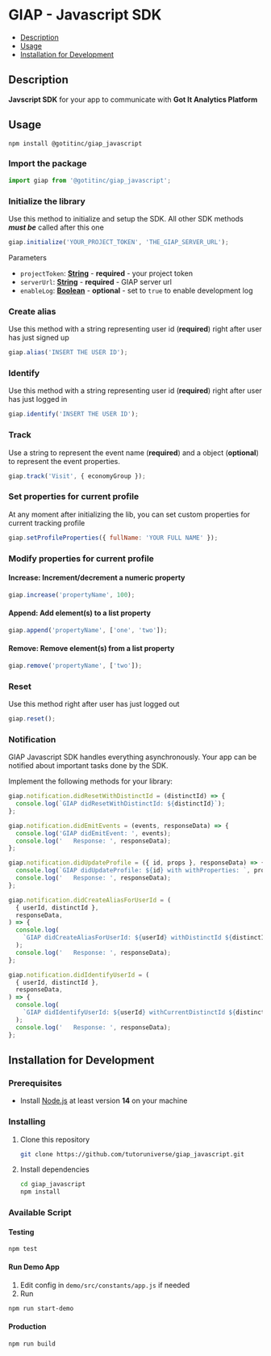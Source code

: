 # GIAP - Javascript SDK

- [Description](#description)
- [Usage](#usage)
- [Installation for Development](#installation-for-development)

## Description

**Javscript SDK** for your app to communicate with **Got It Analytics Platform**

## Usage

    npm install @gotitinc/giap_javascript

### Import the package

```javascript
import giap from '@gotitinc/giap_javascript';
```

### Initialize the library

Use this method to initialize and setup the SDK. All other SDK methods **_must be_** called after this one

```javascript
giap.initialize('YOUR_PROJECT_TOKEN', 'THE_GIAP_SERVER_URL');
```

Parameters

- `projectToken`: **[String]()** - **required** - your project token
- `serverUrl`: **[String]()** - **required** - GIAP server url
- `enableLog`: **[Boolean]()** - **optional** - set to `true` to enable development log

### Create alias

Use this method with a string representing user id (**required**) right after user has just signed up

```javascript
giap.alias('INSERT THE USER ID');
```

### Identify

Use this method with a string representing user id (**required**) right after user has just logged in

```javascript
giap.identify('INSERT THE USER ID');
```

### Track

Use a string to represent the event name (**required**) and a object (**optional**) to represent the event properties.

```javascript
giap.track('Visit', { economyGroup });
```

### Set properties for current profile

At any moment after initializing the lib, you can set custom properties for current tracking profile

```javascript
giap.setProfileProperties({ fullName: 'YOUR FULL NAME' });
```

### Modify properties for current profile

#### Increase: Increment/decrement a numeric property

```javascript
giap.increase('propertyName', 100);
```

#### Append: Add element(s) to a list property

```javascript
giap.append('propertyName', ['one', 'two']);
```

#### Remove: Remove element(s) from a list property

```javascript
giap.remove('propertyName', ['two']);
```

### Reset

Use this method right after user has just logged out

```javascript
giap.reset();
```

### Notification

GIAP Javascript SDK handles everything asynchronously. Your app can be notified about important tasks done by the SDK.

Implement the following methods for your library:

```javascript
giap.notification.didResetWithDistinctId = (distinctId) => {
  console.log(`GIAP didResetWithDistinctId: ${distinctId}`);
};

giap.notification.didEmitEvents = (events, responseData) => {
  console.log('GIAP didEmitEvent: ', events);
  console.log('   Response: ', responseData);
};

giap.notification.didUpdateProfile = ({ id, props }, responseData) => {
  console.log(`GIAP didUpdateProfile: ${id} with withProperties: `, props);
  console.log('   Response: ', responseData);
};

giap.notification.didCreateAliasForUserId = (
  { userId, distinctId },
  responseData,
) => {
  console.log(
    `GIAP didCreateAliasForUserId: ${userId} withDistinctId ${distinctId}`,
  );
  console.log('   Response: ', responseData);
};

giap.notification.didIdentifyUserId = (
  { userId, distinctId },
  responseData,
) => {
  console.log(
    `GIAP didIdentifyUserId: ${userId} withCurrentDistinctId ${distinctId}`,
  );
  console.log('   Response: ', responseData);
};
```

## Installation for Development

### Prerequisites

- Install [Node.js](https://nodejs.org/en/) at least version **14** on your machine

### Installing

1. Clone this repository

   ```bash
   git clone https://github.com/tutoruniverse/giap_javascript.git
   ```

2. Install dependencies

   ```bash
   cd giap_javascript
   npm install
   ```

### Available Script

#### Testing

    npm test

#### Run Demo App

1. Edit config in `demo/src/constants/app.js` if needed
2. Run <br/>

```bash
npm run start-demo
```

#### Production

    npm run build
